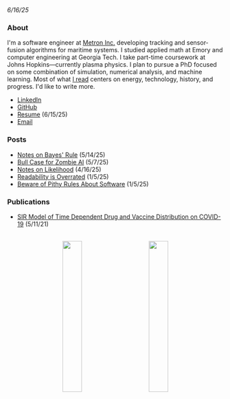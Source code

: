 <!-- trick pandoc to not wrapping date in a paragraph tag -->
<em>6/16/25</em>
<h3 id="about">About</h3>

I'm a software engineer at [Metron Inc.](https://metsci.com) developing tracking and sensor-fusion algorithms for maritime systems. I studied applied math at Emory and computer engineering at Georgia Tech. I take part-time coursework at Johns Hopkins—currently plasma physics. I plan to pursue a PhD focused on some combination of simulation, numerical analysis, and machine learning. Most of what [I read](https://www.goodreads.com/user/show/184711854-laird-stewart) centers on energy, technology, history, and progress. I'd like to write more.

- [LinkedIn](https://linkedin.com/in/lairdstewart)
- [GitHub](https://github.com/lairdstewart)
- [Resume](resources/resume.pdf) (6/15/25)
- [Email](mailto:me@lairdstewart.com)

### Posts
- [Notes on Bayes' Rule](bayes-rule.html) (5/14/25)
- [Bull Case for Zombie AI](zombie-ai-bull-case.html) (5/7/25)
- [Notes on Likelihood](likelihood.html) (4/16/25)
- [Readability is Overrated](readability-is-overrated.html) (1/5/25)
- [Beware of Pithy Rules About Software](beware-pithy-rules.html) (1/5/25)

### Publications
- [SIR Model of Time Dependent Drug and Vaccine Distribution on COVID-19](resources/covid-sir-model.pdf) (5/11/21)

<br />
<div style="text-align: center;">
<img src="resources/light-ovals.gif" width="30%" style="margin-right: 10%"/><img src="resources/dark-ovals.gif" width="30%"/>
</div>